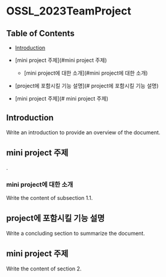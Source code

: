# OSSL_2023TeamProject

## Table of Contents

- [Introduction](#introduction)
- [mini project 주제](#mini project 주제)
  - [mini project에 대한 소개](#mini project에 대한 소개)

- [project에 포함시킬 기능 설명](# project에 포함시킬 기능 설명)
- [mini project 주제](# mini project 주제)

## Introduction
Write an introduction to provide an overview of the document.

## mini project 주제
.

### mini project에 대한 소개
Write the content of subsection 1.1.


## project에 포함시킬 기능 설명
Write a concluding section to summarize the document.


## mini project 주제
Write the content of section 2.



